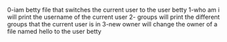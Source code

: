 0-iam betty file that switches the current user to the user betty
1-who am i will print the username of the current user
2- groups will print the different groups that the current user is in
3-new owner will change the owner of a file named hello to the user betty

